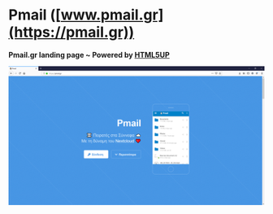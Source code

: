 # Pmail ([www.pmail.gr](https://pmail.gr))

**Pmail.gr landing page ~ Powered by [HTML5UP](https://html5up.net/)**

![screenshot](https://github.com/koulaxizis/pmail/blob/master/screenshot.PNG)
